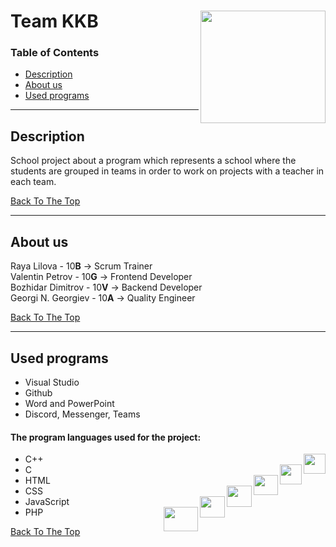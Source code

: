 # Team KKB<img align="right" width="200" height="180" src="https://user-images.githubusercontent.com/56883533/107850662-b5947380-6e0c-11eb-85bc-3d83f76ed9d2.png" >



### Table of Contents


- [Description](#description)
- [About us](#about-us)
- [Used programs](#used-programs)

---

## Description

School project about a program which represents a school where the students are grouped in teams in order to work on projects with a teacher in each team.



[Back To The Top](#team-kkb)

---

## About us

Raya Lilova - 10**B**  ->  Scrum Trainer  
Valentin Petrov - 10**G**  ->  Frontend Developer  
Bozhidar Dimitrov - 10**V**  ->  Backend Developer  
Georgi N. Georgiev - 10**A**  ->  Quality Engineer

[Back To The Top](#team-kkb)

---

## Used programs


-	Visual Studio 
- Github 
-	Word and PowerPoint 
-	Discord, Messenger, Teams 
#### The program languages used for the project:
 
- C++<img align="right" width="35" height="32" src="https://user-images.githubusercontent.com/56883533/107850857-59caea00-6e0e-11eb-95b1-95a6346e986d.png">
- C<img align="right" width="35" height="32" src="https://user-images.githubusercontent.com/56883533/107850934-d9f14f80-6e0e-11eb-856e-50b9c484fc97.png">
-	HTML<img align="right" width="39" height="32" src="https://user-images.githubusercontent.com/56883533/107851048-892e2680-6e0f-11eb-9d9c-3d5e36b1fcf4.png">
- CSS<img align="right" width="40" height="34" src="https://user-images.githubusercontent.com/56883533/107851050-8b908080-6e0f-11eb-918d-bc249e8c40a5.png">
- JavaScript<img align="right" width="40" height="34" src="https://user-images.githubusercontent.com/56883533/107851052-8df2da80-6e0f-11eb-8a92-f6b1d4405959.png">
- PHP<img align="right" width="55" height="39" src="https://user-images.githubusercontent.com/56883533/107851053-90edcb00-6e0f-11eb-973f-f87555cc9558.png">



[Back To The Top](#team-kkb)

